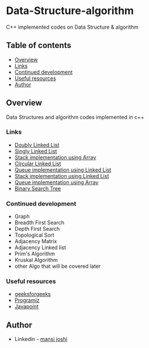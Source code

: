# Data-Structure-algorithm
C++ implemented codes on Data Structure &amp; algorithm

## Table of contents

- [Overview](#overview)
- [Links](#links)
- [Continued development](#continued-development)
- [Useful resources](#useful-resources)
- [Author](#author)

## Overview
Data Structures and algorithm codes implemented in c++

### Links

- [Doubly Linked List](https://github.com/mansi05041/Data-Structure-algorithm/blob/main/Double_linkly_list.cpp)
- [Singly Linked List](https://github.com/mansi05041/Data-Structure-algorithm/blob/main/Linked_list.cpp)
- [Stack implementation using Array](https://github.com/mansi05041/Data-Structure-algorithm/blob/main/Stack_array.cpp)
- [Circular Linked List](https://github.com/mansi05041/Data-Structure-algorithm/blob/main/circular_linked_list.cpp)
- [Queue implementation using Linked List](https://github.com/mansi05041/Data-Structure-algorithm/blob/main/queue_linked_list.cpp)
- [Stack implementation using Linked List](https://github.com/mansi05041/Data-Structure-algorithm/blob/main/stack_using_linked_list.cpp)
- [Queue implementation using Array](https://github.com/mansi05041/Data-Structure-algorithm/blob/main/Queue_array.cpp)
- [Binary Search Tree](https://github.com/mansi05041/Data-Structure-algorithm/blob/main/Binary_search_tree.cpp)

### Continued development
- Graph
- Breadth First Search
- Depth First Search
- Topological Sort
- Adjacency Matrix
- Adjacency Linked list
- Prim's Algorithm
- Kruskal Algorithm
- other Algo that will be covered later 

### Useful resources

- [geeksforgeeks](https://www.geeksforgeeks.org/graph-data-structure-and-algorithms/?ref=shm)
- [Programiz](https://www.programiz.com/dsa) 
- [Javapoint](https://www.javatpoint.com/data-structure-tutorial)

## Author
- Linkedin - [mansi joshi](https://www.linkedin.com/in/mansi-joshi-663aa81a0/)
